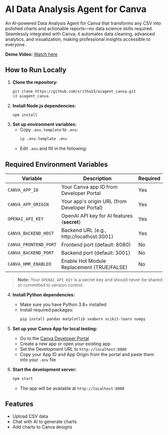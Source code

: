 # AI Data Analysis Agent for Canva

An AI-powered Data Analysis Agent for Canva that transforms any CSV into polished charts and actionable reports—no data science skills required. Seamlessly integrated with Canva, it automates data cleaning, advanced analytics, and visualization, making professional insights accessible to everyone .

**Demo Video:** [Watch here](https://vimeo.com/1095499273/f47f548583?share=copy)

## How to Run Locally

1. **Clone the repository:**
   ```bash
   git clone https://github.com/sritha15/aiagent_canva.git
   cd aiagent_canva
   ```
2. **Install Node.js dependencies:**
   ```bash
   npm install
   ```
3. **Set up environment variables:**
   - Copy `.env.template` to `.env`:
     ```bash
     cp .env.template .env
     ```
   - Edit `.env` and fill in the following:

## Required Environment Variables

| Variable              | Description                                      | Required |
|-----------------------|--------------------------------------------------|----------|
| `CANVA_APP_ID`        | Your Canva app ID from Developer Portal           | Yes      |
| `CANVA_APP_ORIGIN`    | Your app's origin URL (from Developer Portal)     | Yes      |
| `OPENAI_API_KEY`      | OpenAI API key for AI features (**secret**)       | Yes      |
| `CANVA_BACKEND_HOST`  | Backend URL (e.g., http://localhost:3001)        | Yes      |
| `CANVA_FRONTEND_PORT` | Frontend port (default: 8080)                    | No       |
| `CANVA_BACKEND_PORT`  | Backend port (default: 3001)                     | No       |
| `CANVA_HMR_ENABLED`   | Enable Hot Module Replacement (TRUE/FALSE)        | No       |

> **Note:** Your `OPENAI_API_KEY` is a secret key and should never be shared or committed to version control.

4. **Install Python dependencies:**
   - Make sure you have Python 3.8+ installed
   - Install required packages:
     ```bash
     pip install pandas matplotlib seaborn scikit-learn numpy
     ```
5. **Set up your Canva App for local testing:**
   - Go to the [Canva Developer Portal](https://www.canva.com/developers/)
   - Create a new app or open your existing app
   - Set the Development URL to `http://localhost:8080`
   - Copy your App ID and App Origin from the portal and paste them into your `.env` file

6. **Start the development server:**
   ```bash
   npm start
   ```
   - The app will be available at `http://localhost:8080`

## Features
- Upload CSV data
- Chat with AI to generate charts
- Add charts to Canva designs 
